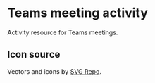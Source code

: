 # Teams meeting activity

Activity resource for Teams meetings.

## Icon source

Vectors and icons by [SVG Repo](https://www.svgrepo.com).
